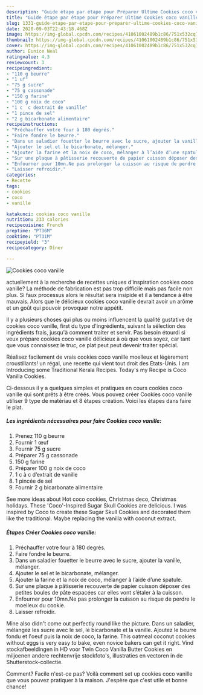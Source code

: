 ```yaml
---
description: "Guide étape par étape pour Préparer Ultime Cookies coco vanille"
title: "Guide étape par étape pour Préparer Ultime Cookies coco vanille"
slug: 1331-guide-etape-par-etape-pour-preparer-ultime-cookies-coco-vanille
date: 2020-09-03T22:43:18.468Z
image: https://img-global.cpcdn.com/recipes/41061002489b1c86/751x532cq70/cookies-coco-vanille-photo-principale-de-la-recette.jpg
thumbnail: https://img-global.cpcdn.com/recipes/41061002489b1c86/751x532cq70/cookies-coco-vanille-photo-principale-de-la-recette.jpg
cover: https://img-global.cpcdn.com/recipes/41061002489b1c86/751x532cq70/cookies-coco-vanille-photo-principale-de-la-recette.jpg
author: Eunice Neal
ratingvalue: 4.3
reviewcount: 3
recipeingredient:
- "110 g beurre"
- "1 uf"
- "75 g sucre"
- "75 g cassonade"
- "150 g farine"
- "100 g noix de coco"
- "1 c  c dextrait de vanille"
- "1 pince de sel"
- "2 g bicarbonate alimentaire"
recipeinstructions:
- "Préchauffer votre four à 180 degrés."
- "Faire fondre le beurre."
- "Dans un saladier fouetter le beurre avec le sucre, ajouter la vanille, mélanger."
- "Ajouter le sel et le bicarbonate, mélanger."
- "Ajouter la farine et la noix de coco, mélanger à l’aide d’une spatule."
- "Sur une plaque à pâtisserie recouverte de papier cuisson déposer des petites boules de pâte espacées car elles vont s’étaler à la cuisson."
- "Enfourner pour 10mn.Ne pas prolonger la cuisson au risque de perdre le moelleux du cookie."
- "Laisser refroidir."
categories:
- Recette
tags:
- cookies
- coco
- vanille

katakunci: cookies coco vanille 
nutrition: 233 calories
recipecuisine: French
preptime: "PT36M"
cooktime: "PT31M"
recipeyield: "3"
recipecategory: Dîner

---
```



![Cookies coco vanille](https://img-global.cpcdn.com/recipes/41061002489b1c86/751x532cq70/cookies-coco-vanille-photo-principale-de-la-recette.jpg)

actuellement à la recherche de recettes uniques d'inspiration cookies coco vanille? La méthode de fabrication est pas trop difficile mais pas facile non plus. Si faux processus alors le résultat sera insipide et il a tendance à être mauvais. Alors que le délicieux cookies coco vanille devrait avoir un arôme et un goût qui pouvoir provoquer notre appétit.

Il y a plusieurs choses qui plus ou moins influencent la qualité gustative de cookies coco vanille, first du type d'ingrédients, suivant la sélection des ingrédients frais, jusqu'à comment traiter et servir. Pas besoin étourdi si veux prépare cookies coco vanille délicieux à où que vous soyez, car tant que vous connaissez le truc, ce plat peut peut devenir traiter spécial.

Réalisez facilement de vrais cookies coco vanille moelleux et légèrement croustillants! un régal, une recette qui vient tout droit des Etats-Unis. I am Introducing some Traditional Kerala Recipes. Today&#39;s my Recipe is Coco Vanilla Cookies.


Ci-dessous il y a quelques simples et pratiques en cours cookies coco vanille qui sont prêts à être créés. Vous pouvez créer Cookies coco vanille utiliser 9 type de matériau et 8 étapes création. Voici les étapes dans faire le plat.

<!--inarticleads1-->

##### Les ingrédients nécessaires pour faire Cookies coco vanille:

1. Prenez 110 g beurre
1. Fournir 1 œuf
1. Fournir 75 g sucre
1. Préparer 75 g cassonade
1.  150 g farine
1. Préparer 100 g noix de coco
1.  1 c à c d’extrait de vanille
1.  1 pincée de sel
1. Fournir 2 g bicarbonate alimentaire


See more ideas about Hot coco cookies, Christmas deco, Christmas holidays. These &#39;Coco&#39;-Inspired Sugar Skull Cookies are delicious. I was inspired by Coco to create these Sugar Skull Cookies and decorated them like the traditional. Maybe replacing the vanilla with coconut extract. 

<!--inarticleads2-->

##### Étapes Créer Cookies coco vanille:

1. Préchauffer votre four à 180 degrés.
1. Faire fondre le beurre.
1. Dans un saladier fouetter le beurre avec le sucre, ajouter la vanille, mélanger.
1. Ajouter le sel et le bicarbonate, mélanger.
1. Ajouter la farine et la noix de coco, mélanger à l’aide d’une spatule.
1. Sur une plaque à pâtisserie recouverte de papier cuisson déposer des petites boules de pâte espacées car elles vont s’étaler à la cuisson.
1. Enfourner pour 10mn.Ne pas prolonger la cuisson au risque de perdre le moelleux du cookie.
1. Laisser refroidir.


Mine also didn&#39;t come out perfectly round like the picture. Dans un saladier, mélangez les sucre avec le sel, le bicarbonate et la vanille. Ajoutez le beurre fondu et l&#39;oeuf puis la noix de coco, la farine. This oatmeal coconut cookies without eggs is very easy to bake, even novice bakers can get it right. Vind stockafbeeldingen in HD voor Twin Coco Vanilla Butter Cookies en miljoenen andere rechtenvrije stockfoto&#39;s, illustraties en vectoren in de Shutterstock-collectie. 


Comment? Facile n'est-ce pas? Voilà comment set up cookies coco vanille que vous pouvez pratiquer à la maison. J'espère que c'est utile et bonne chance!
